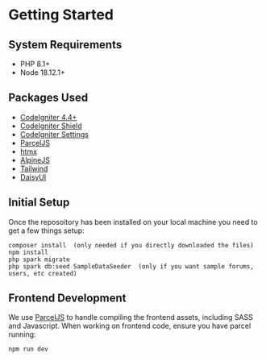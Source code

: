 # Getting Started

## System Requirements

-   PHP 8.1+
-   Node 18.12.1+

## Packages Used

-   [CodeIgniter 4.4+](https://codeigniter.com/)
-   [CodeIgniter Shield](https://github.com/codeigniter4/shield)
-   [CodeIgniter Settings](https://github.com/codeigniter4/settings)
-   [ParcelJS](https://parceljs.org/)
-   [htmx](https://htmx.org/)
-   [AlpineJS](https://alpinejs.dev/)
-   [Tailwind](https://tailwindcss.com/)
-   [DaisyUI](https://daisyui.com/)

## Initial Setup

Once the reposoitory has been installed on your local machine you need to get a few things setup:

```cli
composer install  (only needed if you directly downloaded the files)
npm install
php spark migrate
php spark db:seed SampleDataSeeder  (only if you want sample forums, users, etc created)
```

## Frontend Development

We use [ParcelJS]() to handle compiling the frontend assets, including SASS and Javascript. When working on frontend code, ensure you have parcel running:

```cli
npm run dev
```
